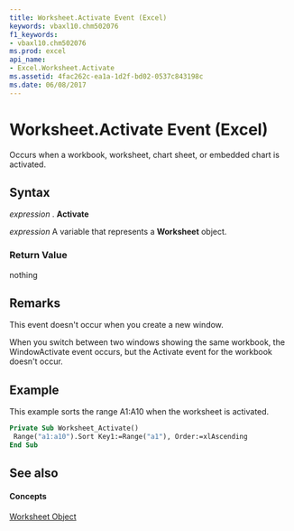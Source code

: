 ```yaml
---
title: Worksheet.Activate Event (Excel)
keywords: vbaxl10.chm502076
f1_keywords:
- vbaxl10.chm502076
ms.prod: excel
api_name:
- Excel.Worksheet.Activate
ms.assetid: 4fac262c-ea1a-1d2f-bd02-0537c843198c
ms.date: 06/08/2017
---
```



# Worksheet.Activate Event (Excel)

Occurs when a workbook, worksheet, chart sheet, or embedded chart is activated.


## Syntax

 _expression_ . **Activate**

 _expression_ A variable that represents a **Worksheet** object.


### Return Value

nothing


## Remarks

This event doesn't occur when you create a new window.

When you switch between two windows showing the same workbook, the WindowActivate event occurs, but the Activate event for the workbook doesn't occur.


## Example

This example sorts the range A1:A10 when the worksheet is activated.


```vb
Private Sub Worksheet_Activate() 
 Range("a1:a10").Sort Key1:=Range("a1"), Order:=xlAscending 
End Sub
```


## See also


#### Concepts


[Worksheet Object](Excel.Worksheet.md)

